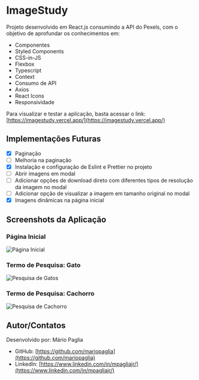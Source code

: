 # ImageStudy

Projeto desenvolvido em React.js consumindo a API do Pexels, com o objetivo de aprofundar os conhecimentos em:

- Componentes
- Styled Components
- CSS-in-JS
- Flexbox
- Typescript
- Context
- Consumo de API
- Axios
- React Icons
- Responsividade

Para visualizar e testar a aplicação, basta acessar o link: [https://imagestudy.vercel.app/](https://imagestudy.vercel.app/)

## Implementações Futuras

- [x] Paginação
- [ ] Melhoria na paginação
- [x] Instalação e configuração de Eslint e Prettier no projeto
- [ ] Abrir imagens em modal
- [ ] Adicionar opções de download direto com diferentes tipos de resolução da imagem no modal
- [ ] Adicionar opção de visualizar a imagem em tamanho original no modal
- [x] Imagens dinâmicas na página inicial

## Screenshots da Aplicação

### Página Inicial

![Página Inicial](https://i.imgur.com/okUHe8M.jpeg)

### Termo de Pesquisa: Gato

![Pesquisa de Gatos](https://i.imgur.com/ilpehv5.jpeg)

### Termo de Pesquisa: Cachorro

![Pesquisa de Cachorro](https://i.imgur.com/ZjFzbQM.jpeg)

## Autor/Contatos

Desenvolvido por: Mário Paglia

- GitHub: [https://github.com/mariopaglia](https://github.com/mariopaglia)
- LinkedIn: [https://www.linkedin.com/in/mpagliajr/](https://www.linkedin.com/in/mpagliajr/)
